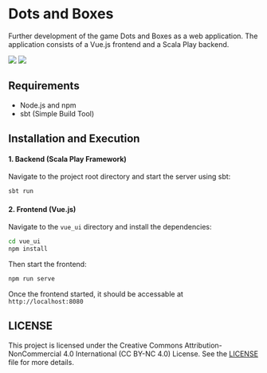 # Dots and Boxes

Further development of the game Dots and Boxes as a web application.
The application consists of a Vue.js frontend and a Scala Play backend.

<img src="https://github.com/AlexTemirbulatow/de.htwg.wa.DotsAndBoxes/blob/main/.github/resources/homepage.png" />

<img src="https://github.com/AlexTemirbulatow/de.htwg.wa.DotsAndBoxes/blob/main/.github/resources/gameboard.png" />

## Requirements
- Node.js and npm
- sbt (Simple Build Tool)

## Installation and Execution

#### 1. Backend (Scala Play Framework)

Navigate to the project root directory and start the server using sbt:

```bash
sbt run
```


#### 2. Frontend (Vue.js)

Navigate to the `vue_ui` directory and install the dependencies:

```bash
cd vue_ui
npm install
```

Then start the frontend:

```bash
npm run serve
```

Once the frontend started, it should be accessable at `http://localhost:8080`

## LICENSE
This project is licensed under the Creative Commons Attribution-NonCommercial 4.0 International (CC BY-NC 4.0) License. See the [LICENSE](./LICENSE) file for more details.
